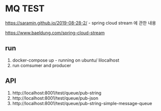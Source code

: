# MQ TEST

https://saramin.github.io/2019-08-28-2/ - spring cloud stream 에 관한 내용 


https://www.baeldung.com/spring-cloud-stream


## run
1. docker-compose up - running on ubuntu/ lilocalhost
2. run comsumer and producer

## API
1. http://localhost:8001/test/queue/pub-string
2. http://localhost:8001/test/queue/pub-json
3. http://localhost:8001/test/queue/pub-string-simple-message-queue
